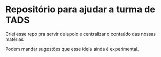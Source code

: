 # Repositório para ajudar a turma de TADS

Criei esse repo pra servir de apoio e centralizar o contaúdo das nossas matérias

Podem mandar sugestões que esse ideia ainda é experimental.